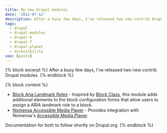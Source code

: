 ```yaml
---
title: My new Drupal modules
date: '2012-07-12'
description: After a busy few days, I've released two new contrib Drupal modules.
tags:
  - drupal
  - drupal-modules
  - drupal-6
  - drupal-7
  - drupal-planet
  - accessibility
use: [posts]
---
```

{% block excerpt %}
After a busy few days, I've released two new contrib Drupal modules.
{% endblock %}

{% block content %}
* [Block Aria Landmark Roles](http://drupal.org/project/block_aria_landmark_roles) - Inspired by [Block Class](http://drupal.org/project/block_class), this module adds additional elements to the block configuration forms that allow users to assign a ARIA landmark role to a block.
* [Nomensa Accessible Media Player](http://drupal.org/project/nomensa_amp) - Provides integration with Nomensa's [Accessible Media Player](https://github.com/nomensa/Accessible-Media-Player).

Documentation for both to follow shortly on Drupal.org.
{% endblock %}
